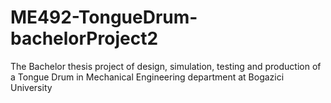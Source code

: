 # ME492-TongueDrum-bachelorProject2
The Bachelor thesis project of design, simulation, testing and production of a Tongue Drum in Mechanical Engineering department at Bogazici University

